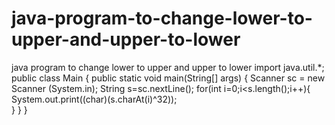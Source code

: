 # java-program-to-change-lower-to-upper-and-upper-to-lower
java program to change lower to upper and upper to lower
import java.util.*;
public class Main
{
public static void main(String[] args) {
   Scanner sc = new Scanner (System.in);
String s=sc.nextLine();
for(int i=0;i<s.length();i++){
System.out.print((char)(s.charAt(i)^32));  
}
}
}
